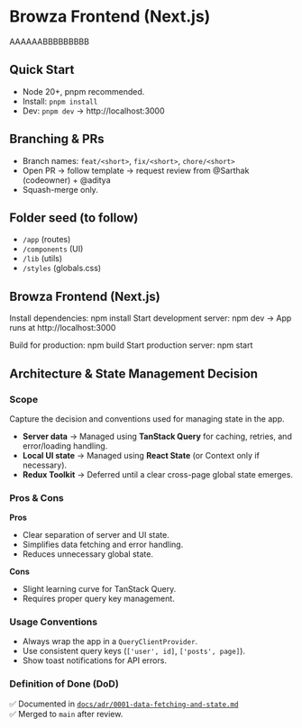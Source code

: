 # Browza Frontend (Next.js)


AAAAAABBBBBBBBB


## Quick Start
- Node 20+, pnpm recommended.
- Install: `pnpm install`
- Dev: `pnpm dev` → http://localhost:3000

## Branching & PRs
- Branch names: `feat/<short>`, `fix/<short>`, `chore/<short>`
- Open PR → follow template → request review from @Sarthak (codeowner) + @aditya
- Squash-merge only.

## Folder seed (to follow)
- `/app` (routes)
- `/components` (UI)
- `/lib` (utils)
- `/styles` (globals.css)

## Browza Frontend (Next.js)

Install dependencies:
npm install
Start development server:
npm dev
→ App runs at http://localhost:3000

Build for production:
npm build
Start production server:
npm start


## Architecture & State Management Decision

### Scope
Capture the decision and conventions used for managing state in the app.

- **Server data** → Managed using **TanStack Query** for caching, retries, and error/loading handling.
- **Local UI state** → Managed using **React State** (or Context only if necessary).
- **Redux Toolkit** → Deferred until a clear cross-page global state emerges.

### Pros & Cons
**Pros**
- Clear separation of server and UI state.
- Simplifies data fetching and error handling.
- Reduces unnecessary global state.

**Cons**
- Slight learning curve for TanStack Query.
- Requires proper query key management.

### Usage Conventions
- Always wrap the app in a `QueryClientProvider`.
- Use consistent query keys (`['user', id]`, `['posts', page]`).
- Show toast notifications for API errors.

### Definition of Done (DoD)
✅ Documented in [`docs/adr/0001-data-fetching-and-state.md`](docs/adr/0001-data-fetching-and-state.md)  
✅ Merged to `main` after review.
